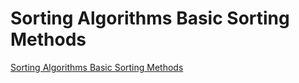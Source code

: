 # Sorting Algorithms Basic Sorting Methods
[Sorting Algorithms Basic Sorting Methods](https://aiwithcloud.com/2022/09/16/sorting_algorithms_basic_sorting_methods/)